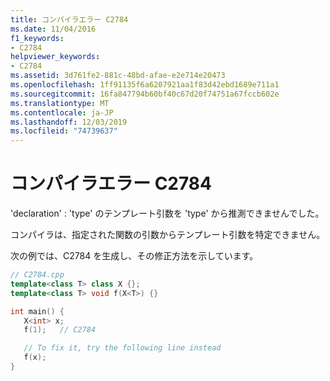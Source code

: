 ```yaml
---
title: コンパイラエラー C2784
ms.date: 11/04/2016
f1_keywords:
- C2784
helpviewer_keywords:
- C2784
ms.assetid: 3d761fe2-881c-48bd-afae-e2e714e20473
ms.openlocfilehash: 1ff91135f6a6207921aa1f83d42ebd1689e711a1
ms.sourcegitcommit: 16fa847794b60bf40c67d20f74751a67fccb602e
ms.translationtype: MT
ms.contentlocale: ja-JP
ms.lasthandoff: 12/03/2019
ms.locfileid: "74739637"
---
```

# <a name="compiler-error-c2784"></a>コンパイラエラー C2784

'declaration' : 'type' のテンプレート引数を 'type' から推測できませんでした。

コンパイラは、指定された関数の引数からテンプレート引数を特定できません。

次の例では、C2784 を生成し、その修正方法を示しています。

```cpp
// C2784.cpp
template<class T> class X {};
template<class T> void f(X<T>) {}

int main() {
   X<int> x;
   f(1);   // C2784

   // To fix it, try the following line instead
   f(x);
}
```
